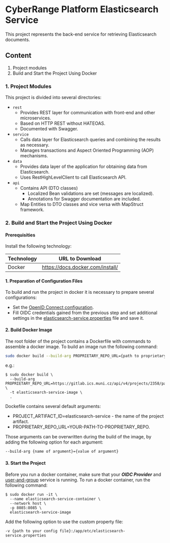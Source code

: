 # CyberRange Platform Elasticsearch Service
This project represents the back-end service for retrieving Elasticsearch documents.

## Content

1. Project modules
2. Build and Start the Project Using Docker

### 1. Project Modules
This project is divided into several directories:
* `rest`
  * Provides REST layer for communication with front-end and other microservices.
  * Based on HTTP REST without HATEOAS.
  * Documented with Swagger.
* `service`
    * Calls data layer for Elasticsearch queries and combining the results as necessary.
    * Manages transactions and Aspect Oriented Programming (AOP) mechanisms.
* `data`
  * Provides data layer of the application for obtaining data from Elasticsearch.
  * Uses RestHighLevelClient to call Elasticsearch API.
* `api`
  * Contains API (DTO classes) 
    * Localized Bean validations are set (messages are localized).
    * Annotations for Swagger documentation are included.
  * Map Entities to DTO classes and vice versa with MapStruct framework.

### 2. Build and Start the Project Using Docker

#### Prerequisities
Install the following technology:

| Technology | URL to Download                  |
|------------|----------------------------------|
| Docker     | https://docs.docker.com/install/ |

#### 1. Preparation of Configuration Files
To build and run the project in docker it is necessary to prepare several configurations:
* Set the [OpenID Connect configuration](https://docs.platform.cyberrange.cz/installation-guide/setting-up-oidc-provider/).
* Fill OIDC credentials gained from the previous step and set additional settings in the [elasticsearch-service.properties](https://github.com/cyberrangecz/backend-elasticsearch-service/blob/master/etc/elasticsearch-service.properties) file and save it.

#### 2. Build Docker Image
The root folder of the project contains a Dockerfile with commands to assemble a docker image.  To build an image run the following command:
```bash
sudo docker build --build-arg PROPRIETARY_REPO_URL={path to proprietary repo} -t {image name} .
```

e.g.:
```shell
$ sudo docker build \
  --build-arg PROPRIETARY_REPO_URL=https://gitlab.ics.muni.cz/api/v4/projects/2358/packages/maven \
  -t elasticsearch-service-image \
  .
```

Dockefile contains several default arguments:
* PROJECT_ARTIFACT_ID=elasticsearch-service - the name of the project artifact.
* PROPRIETARY_REPO_URL=YOUR-PATH-TO-PROPRIETARY_REPO.

Those arguments can be overwritten during the build of the image, by adding the following option for each argument: 
```bash
--build-arg {name of argument}={value of argument} 
``` 

#### 3. Start the Project
Before you run a docker container, make sure that your ***OIDC Provider*** and [user-and-group](https://github.com/cyberrangecz/backend-user-and-group) service is running. To run a docker container, run the following command: 
```shell
$ sudo docker run -it \
  --name elasticsearch-service-container \
  --network host \
  -p 8085:8085 \
  elasticsearch-service-image
```

Add the following option to use the custom property file: 
```
-v {path to your config file}:/app/etc/elasticsearch-service.properties
```
